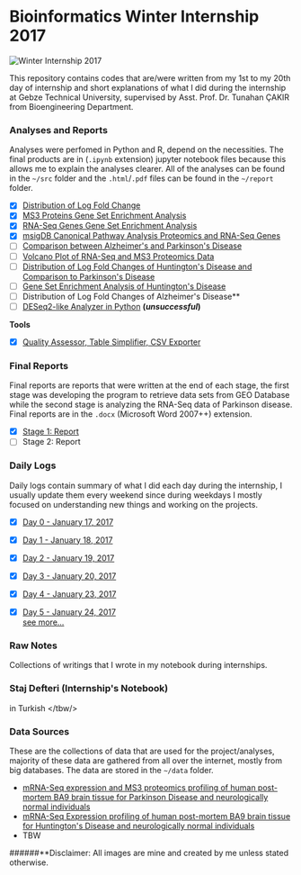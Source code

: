 # Bioinformatics Winter Internship 2017

![Winter Internship 2017](https://github.com/hariesramdhani/winter-internship-2017/blob/master/readme_banner.png)

This repository contains codes that are/were written from my 1st to my 20th day of internship and short explanations of what I did during the internship at Gebze Technical University, supervised by Asst. Prof. Dr. Tunahan ÇAKIR from Bioengineering Department.

### Analyses and Reports
Analyses were perfomed in Python and R, depend on the necessities. The final products are in (`.ipynb` extension) jupyter notebook files because this allows me to explain the analyses clearer. All of the analyses can be found in the `~/src` folder and the `.html`/`.pdf` files can be found in the `~/report` folder.
- [x] [Distribution of Log Fold Change](https://github.com/hariesramdhani/winter-internship-2017/blob/master/src/Distribution%20of%20Log%20Fold%20Change.ipynb)
- [x] [MS3 Proteins Gene Set Enrichment Analysis](https://github.com/hariesramdhani/winter-internship-2017/blob/master/src/Proteomics%20Genes%20GO%20Enrichment%20Analysis.ipynb)
- [x] [RNA-Seq Genes Gene Set Enrichment Analysis](https://github.com/hariesramdhani/winter-internship-2017/blob/master/src/RNA-Seq%20Genes%20GO%20Enrichment%20Analysis.ipynb)
- [x] [msigDB Canonical Pathway Analysis Proteomics and RNA-Seq Genes](https://github.com/hariesramdhani/winter-internship-2017/blob/master/src/msigDB%20Canonical%20Pathway%20Analysis%20Proteomics%20and%20RNA-Seq%20Genes.ipynb) 
- [ ] [Comparison between Alzheimer's and Parkinson's Disease](https://github.com/hariesramdhani/winter-internship-2017/blob/master/src/Comparison%20between%20Alzheimer's%20and%20Parkinson's%20Disease.ipynb)
- [ ] [Volcano Plot of RNA-Seq and MS3 Proteomics Data](https://github.com/hariesramdhani/winter-internship-2017/blob/master/src/%20Volcano%20Plot%20of%20RNA-Seq%20and%20MS3%20Proteomics%20Data.ipynb)
- [ ] [Distribution of Log Fold Changes of Huntington's Disease and Comparison to Parkinson's Disease](https://github.com/hariesramdhani/winter-internship-2017/blob/master/src/Distribution%20of%20Log%20Fold%20Change%20Huntington's%20Disease.ipynb)
- [ ] [Gene Set Enrichment Analysis of Huntington's Disease](https://github.com/hariesramdhani/winter-internship-2017/blob/master/src/GSEA%20Huntington's%20Disease.ipynb)
- [ ] Distribution of Log Fold Changes of Alzheimer's Disease\*\*
- [ ] [DESeq2-like Analyzer in Python](https://github.com/hariesramdhani/winter-internship-2017/blob/master/src/DESeq2-like%20Analyzer%20in%20Python.ipynb) **(*unsuccessful*)**

**Tools**
- [x] [Quality Assessor, Table Simplifier, CSV Exporter](https://github.com/hariesramdhani/winter-internship-2017/blob/master/src/Quality%20Assessor%2C%20Table%20Simplifier%2C%20CSV%20Exporter.ipynb)

### Final Reports
Final reports are reports that were written at the end of each stage, the first stage was developing the program to retrieve data sets from GEO Database while the second stage is analyzing the RNA-Seq data of Parkinson disease. Final reports are in the `.docx` (Microsoft Word 2007++) extension.
- [x] [Stage 1: Report](https://github.com/hariesramdhani/winter-internship-2017/blob/master/report/Internship%20Report%201.pdf)
- [ ] Stage 2: Report

### Daily Logs
Daily logs contain summary of what I did each day during the internship, I usually update them every weekend since during weekdays I mostly focused on understanding new things and working on the projects.
- [x] [Day 0 - January 17, 2017](https://github.com/hariesramdhani/winter-internship-2017/wiki/Day-0)
- [x] [Day 1 - January 18, 2017](https://github.com/hariesramdhani/winter-internship-2017/wiki/Day-1)
- [x] [Day 2 - January 19, 2017](https://github.com/hariesramdhani/winter-internship-2017/wiki/Day-2)
- [x] [Day 3 - January 20, 2017](https://github.com/hariesramdhani/winter-internship-2017/wiki/Day-3)
- [x] [Day 4 - January 23, 2017](https://github.com/hariesramdhani/winter-internship-2017/wiki/Day-4) 
- [x] [Day 5 - January 24, 2017](https://github.com/hariesramdhani/winter-internship-2017/wiki/Day-5)
  <br>[see more...](https://github.com/hariesramdhani/winter-internship-2017/blob/master/dailyLogs.md)</br>


### Raw Notes
Collections of writings that I wrote in my notebook during internships.

### Staj Defteri (Internship's Notebook)
in Turkish </tbw/>

### Data Sources
These are the collections of data that are used for the project/analyses, majority of these data are gathered from all over the internet, mostly from big databases. The data are stored in the `~/data` folder.
- [mRNA-Seq expression and MS3 proteomics profiling of human post-mortem BA9 brain tissue for Parkinson Disease and neurologically normal individuals](https://www.ncbi.nlm.nih.gov/geo/query/acc.cgi?acc=GSE68719)
- [mRNA-Seq Expression profiling of human post-mortem BA9 brain tissue for Huntington's Disease and neurologically normal individuals](https://www.ncbi.nlm.nih.gov/geo/query/acc.cgi?acc=GSE64810)
- TBW

######**Disclaimer: All images are mine and created by me unless stated otherwise.
